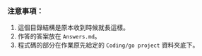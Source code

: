 ### 注意事項：
1. 這個目錄結構是原本收到時候就長這樣。
2. 作答的答案放在 `Answers.md`。
3. 程式碼的部分在作業原先給定的 `Coding/go project` 資料夾底下。
